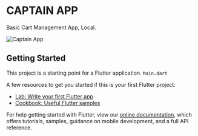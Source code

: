 # CAPTAIN APP

Basic Cart Management App, Local.


![Captain App](https://github.com/Lavkushwaha/captain_app/blob/master/captain_app_preview.gif)




## Getting Started

This project is a starting point for a Flutter application.
```Main.dart```

A few resources to get you started if this is your first Flutter project:

- [Lab: Write your first Flutter app](https://flutter.dev/docs/get-started/codelab)
- [Cookbook: Useful Flutter samples](https://flutter.dev/docs/cookbook)

For help getting started with Flutter, view our
[online documentation](https://flutter.dev/docs), which offers tutorials,
samples, guidance on mobile development, and a full API reference.
